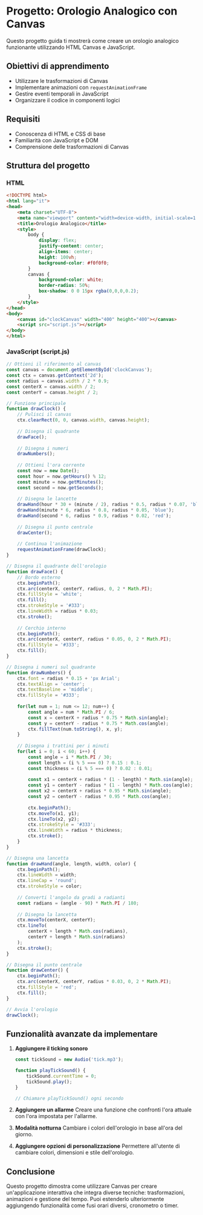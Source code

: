 # Progetto: Orologio Analogico con Canvas

Questo progetto guida ti mostrerà come creare un orologio analogico funzionante utilizzando HTML Canvas e JavaScript.

## Obiettivi di apprendimento
- Utilizzare le trasformazioni di Canvas
- Implementare animazioni con `requestAnimationFrame`
- Gestire eventi temporali in JavaScript
- Organizzare il codice in componenti logici

## Requisiti
- Conoscenza di HTML e CSS di base
- Familiarità con JavaScript e DOM
- Comprensione delle trasformazioni di Canvas

## Struttura del progetto

### HTML
```html
<!DOCTYPE html>
<html lang="it">
<head>
    <meta charset="UTF-8">
    <meta name="viewport" content="width=device-width, initial-scale=1.0">
    <title>Orologio Analogico</title>
    <style>
        body {
            display: flex;
            justify-content: center;
            align-items: center;
            height: 100vh;
            background-color: #f0f0f0;
        }
        canvas {
            background-color: white;
            border-radius: 50%;
            box-shadow: 0 0 15px rgba(0,0,0,0.2);
        }
    </style>
</head>
<body>
    <canvas id="clockCanvas" width="400" height="400"></canvas>
    <script src="script.js"></script>
</body>
</html>
```

### JavaScript (script.js)
```javascript
// Ottieni il riferimento al canvas
const canvas = document.getElementById('clockCanvas');
const ctx = canvas.getContext('2d');
const radius = canvas.width / 2 * 0.9;
const centerX = canvas.width / 2;
const centerY = canvas.height / 2;

// Funzione principale
function drawClock() {
    // Pulisci il canvas
    ctx.clearRect(0, 0, canvas.width, canvas.height);
    
    // Disegna il quadrante
    drawFace();
    
    // Disegna i numeri
    drawNumbers();
    
    // Ottieni l'ora corrente
    const now = new Date();
    const hour = now.getHours() % 12;
    const minute = now.getMinutes();
    const second = now.getSeconds();
    
    // Disegna le lancette
    drawHand(hour * 30 + (minute / 2), radius * 0.5, radius * 0.07, 'black');
    drawHand(minute * 6, radius * 0.8, radius * 0.05, 'blue');
    drawHand(second * 6, radius * 0.9, radius * 0.02, 'red');
    
    // Disegna il punto centrale
    drawCenter();
    
    // Continua l'animazione
    requestAnimationFrame(drawClock);
}

// Disegna il quadrante dell'orologio
function drawFace() {
    // Bordo esterno
    ctx.beginPath();
    ctx.arc(centerX, centerY, radius, 0, 2 * Math.PI);
    ctx.fillStyle = 'white';
    ctx.fill();
    ctx.strokeStyle = '#333';
    ctx.lineWidth = radius * 0.03;
    ctx.stroke();
    
    // Cerchio interno
    ctx.beginPath();
    ctx.arc(centerX, centerY, radius * 0.05, 0, 2 * Math.PI);
    ctx.fillStyle = '#333';
    ctx.fill();
}

// Disegna i numeri sul quadrante
function drawNumbers() {
    ctx.font = radius * 0.15 + 'px Arial';
    ctx.textAlign = 'center';
    ctx.textBaseline = 'middle';
    ctx.fillStyle = '#333';
    
    for(let num = 1; num <= 12; num++) {
        const angle = num * Math.PI / 6;
        const x = centerX + radius * 0.75 * Math.sin(angle);
        const y = centerY - radius * 0.75 * Math.cos(angle);
        ctx.fillText(num.toString(), x, y);
    }
    
    // Disegna i trattini per i minuti
    for(let i = 0; i < 60; i++) {
        const angle = i * Math.PI / 30;
        const length = (i % 5 === 0) ? 0.15 : 0.1;
        const thickness = (i % 5 === 0) ? 0.02 : 0.01;
        
        const x1 = centerX + radius * (1 - length) * Math.sin(angle);
        const y1 = centerY - radius * (1 - length) * Math.cos(angle);
        const x2 = centerX + radius * 0.95 * Math.sin(angle);
        const y2 = centerY - radius * 0.95 * Math.cos(angle);
        
        ctx.beginPath();
        ctx.moveTo(x1, y1);
        ctx.lineTo(x2, y2);
        ctx.strokeStyle = '#333';
        ctx.lineWidth = radius * thickness;
        ctx.stroke();
    }
}

// Disegna una lancetta
function drawHand(angle, length, width, color) {
    ctx.beginPath();
    ctx.lineWidth = width;
    ctx.lineCap = 'round';
    ctx.strokeStyle = color;
    
    // Converti l'angolo da gradi a radianti
    const radians = (angle - 90) * Math.PI / 180;
    
    // Disegna la lancetta
    ctx.moveTo(centerX, centerY);
    ctx.lineTo(
        centerX + length * Math.cos(radians),
        centerY + length * Math.sin(radians)
    );
    ctx.stroke();
}

// Disegna il punto centrale
function drawCenter() {
    ctx.beginPath();
    ctx.arc(centerX, centerY, radius * 0.03, 0, 2 * Math.PI);
    ctx.fillStyle = 'red';
    ctx.fill();
}

// Avvia l'orologio
drawClock();
```

## Funzionalità avanzate da implementare

1. **Aggiungere il ticking sonoro**
   ```javascript
   const tickSound = new Audio('tick.mp3');
   
   function playTickSound() {
       tickSound.currentTime = 0;
       tickSound.play();
   }
   
   // Chiamare playTickSound() ogni secondo
   ```

2. **Aggiungere un allarme**
   Creare una funzione che confronti l'ora attuale con l'ora impostata per l'allarme.

3. **Modalità notturna**
   Cambiare i colori dell'orologio in base all'ora del giorno.

4. **Aggiungere opzioni di personalizzazione**
   Permettere all'utente di cambiare colori, dimensioni e stile dell'orologio.

## Conclusione

Questo progetto dimostra come utilizzare Canvas per creare un'applicazione interattiva che integra diverse tecniche: trasformazioni, animazioni e gestione del tempo. Puoi estenderlo ulteriormente aggiungendo funzionalità come fusi orari diversi, cronometro o timer.
